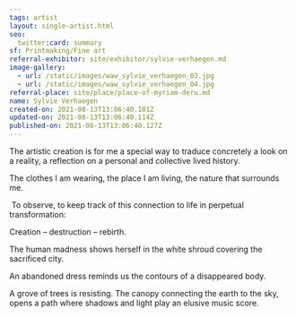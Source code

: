 ```yaml
---
tags: artist
layout: single-artist.html
seo:
  twitter:card: summary
sf: Printmaking/Fine art
referral-exhibitor: site/exhibitor/sylvie-verhaegen.md
image-gallery:
  - url: /static/images/waw_sylvie_verhaegen_02.jpg
  - url: /static/images/waw_sylvie_verhaegen_04.jpg
referral-place: site/place/place-of-myriam-deru.md
name: Sylvie Verhaegen
created-on: 2021-08-13T13:06:40.101Z
updated-on: 2021-08-13T13:06:40.114Z
published-on: 2021-08-13T13:06:40.127Z
---
```

<!--StartFragment-->

The artistic creation is for me a special way to traduce concretely a look on a reality, a reflection on a personal and collective lived history.

The clothes I am wearing, the place I am living, the nature that surrounds me.

 To observe, to keep track of this connection to life in perpetual transformation:

Creation – destruction – rebirth.

The human madness shows herself in the white shroud covering the sacrificed city.

An abandoned dress reminds us the contours of a disappeared body.

A grove of trees is resisting. The canopy connecting the earth to the sky, opens a path where shadows and light play an elusive music score.



<!--EndFragment-->